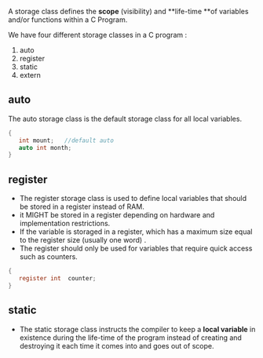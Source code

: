 A storage class defines the **scope** (visibility) and **life-time **of variables and/or functions within a C Program. 

We have four different storage classes in a C program :
1. auto
2. register
3. static
4. extern

## auto
The auto storage class is the default storage class for all local variables.
```c
{
   int mount;   //default auto
   auto int month;
}
```
## register
- The register storage class is used to define local variables that should be stored in a register instead of RAM. 
- it MIGHT be stored in a register depending on hardware and implementation restrictions.
- If the variable is storaged in a register, which has a maximum size equal to the register size (usually one word) .
- The register should only be used for variables that require quick access such as counters.
```c
{
   register int  counter;
}
```
## static
- The static storage class instructs the compiler to keep a **local variable** in existence during the life-time of the program instead of creating and destroying it each time it comes into and goes out of scope. 



